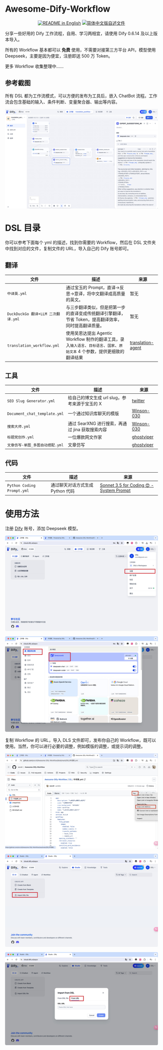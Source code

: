 # Awesome-Dify-Workflow

<p align="center">
  <a href="./README_EN.md"><img alt="README in English" src="https://img.shields.io/badge/English-d9d9d9"></a>
  <a href="./README.md"><img alt="简体中文版自述文件" src="https://img.shields.io/badge/简体中文-d9d9d9"></a>
</p>

分享一些好用的 Dify 工作流程，自用、学习两相宜，请使用 Dify 0.6.14 及以上版本导入。

所有的 Workflow 基本都可以 **免费** 使用，不需要对接第三方平台 API，模型使用 Deepseek，主要是因为便宜，注册即送 500 万 Token。

更多 Workflow 收集整理中……

## 参考截图

所有 DSL 都为工作流模式，可以方便的发布为工具后，嵌入 ChatBot 流程。工作流会包含基础的输入、条件判断、变量聚合器、输出等内容。

![snap](./snapshots/Xnip2024-07-16_16-58-05.jpg)

# DSL 目录

你可以参考下面每个 yml 的描述，找到你需要的 Workflow，然后在 DSL 文件夹中找到对应的文件，复制文件的 URL，导入自己的 Dify 账号即可。

## 翻译

| 文件                             | 描述                                                                                                                          | 来源                                                                |
| -------------------------------- | ----------------------------------------------------------------------------------------------------------------------------- | ------------------------------------------------------------------- |
| `中译英.yml`                 | 通过宝玉的 Prompt，直译->反思->意译，将中文翻译成高质量的英文。                                                               | 暂无                                                                |
| `DuckDuckGo 翻译+LLM 二次翻译.yml` | 与三步翻译类似，但是把第一步的直译变成传统翻译引擎翻译，节省 Token，提高翻译效率，同时提高翻译质量。                          | 暂无                                                                |
| `translation_workflow.yml`         | 使用吴恩达提出 Agentic Workflow 制作的翻译工具，录入`输入语言`、`目标语言`、`国家`、`原始文本` 4 个参数，提供更细致的翻译结果 | [translation-agent](https://github.com/andrewyng/translation-agent) |

## 工具

| 文件                       | 描述                                            | 来源                                                      |
| -------------------------- | ----------------------------------------------- | --------------------------------------------------------- |
| `SEO Slug Generator.yml`     | 给自己的博文生成 url slug，参考来源于宝玉的 X   | [twitter](https://x.com/dotey/status/1801280536125608265) |
| `Document_chat_template.yml` | 一个通过知识库聊天的模版                        | [Winson-030](https://github.com/Winson-030/dify-DSL)      |
| `搜索大师.yml`               | 通过 SearXNG 进行搜索，再通过 jina 获取搜索内容 | [Winson-030](https://github.com/Winson-030/dify-DSL)      |
| `标题党创作.yml`               | 一位爆款网文作家 | [ghostviper](https://github.com/ghostviper/dify-workflow)      |
| `文章仿写-单图_多图自动搭配.yml`       | 文章仿写 | [ghostviper](https://github.com/ghostviper/dify-workflow)      |

## 代码

| 文件                     | 描述                             | 来源                                                                                                                               |
| ------------------------ | -------------------------------- | ---------------------------------------------------------------------------------------------------------------------------------- |
| `Python Coding Prompt.yml` | 通过聊天对话方式生成 Python 代码 | [Sonnet 3.5 for Coding 😍 - System Prompt](https://www.reddit.com/r/ClaudeAI/comments/1dwra38/sonnet_35_for_coding_system_prompt/) |

# 使用方法

注册 [Dify](https://cloud.dify.ai/) 账号，添加 Deepseek 模型。

![snap](./snapshots/Xnip2024-07-16_13-17-53.jpg)

![snap](./snapshots/Xnip2024-07-16_13-17-10.jpg)

复制 Workflow 的 URL，导入 DLS 文件即可，发布你自己的 Workflow，既可以使用。当然，你可以进行必要的调整，例如模版的调整，或提示词的调整。

![snap](./snapshots/Xnip2024-07-16_13-15-39.jpg)

![snap](./snapshots/Xnip2024-07-16_12-45-29.jpg)

![snap](./snapshots/Xnip2024-07-16_12-45-37.jpg)

